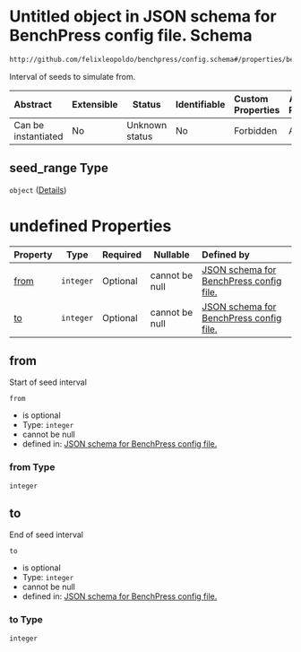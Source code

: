 # Untitled object in JSON schema for BenchPress config file. Schema

```txt
http://github.com/felixleopoldo/benchpress/config.schema#/properties/benchmark_setup/properties/seed_range
```

Interval of seeds to simulate from.


| Abstract            | Extensible | Status         | Identifiable | Custom Properties | Additional Properties | Access Restrictions | Defined In                                                               |
| :------------------ | ---------- | -------------- | ------------ | :---------------- | --------------------- | ------------------- | ------------------------------------------------------------------------ |
| Can be instantiated | No         | Unknown status | No           | Forbidden         | Allowed               | none                | [config.schema.json\*](../out/config.schema.json "open original schema") |

## seed_range Type

`object` ([Details](config-properties-benchmark_setup-properties-seed_range.md))

# undefined Properties

| Property      | Type      | Required | Nullable       | Defined by                                                                                                                                                                                                                                              |
| :------------ | --------- | -------- | -------------- | :------------------------------------------------------------------------------------------------------------------------------------------------------------------------------------------------------------------------------------------------------ |
| [from](#from) | `integer` | Optional | cannot be null | [JSON schema for BenchPress config file.](config-properties-benchmark_setup-properties-seed_range-properties-from.md "http&#x3A;//github.com/felixleopoldo/benchpress/config.schema#/properties/benchmark_setup/properties/seed_range/properties/from") |
| [to](#to)     | `integer` | Optional | cannot be null | [JSON schema for BenchPress config file.](config-properties-benchmark_setup-properties-seed_range-properties-to.md "http&#x3A;//github.com/felixleopoldo/benchpress/config.schema#/properties/benchmark_setup/properties/seed_range/properties/to")     |

## from

Start of seed interval


`from`

-   is optional
-   Type: `integer`
-   cannot be null
-   defined in: [JSON schema for BenchPress config file.](config-properties-benchmark_setup-properties-seed_range-properties-from.md "http&#x3A;//github.com/felixleopoldo/benchpress/config.schema#/properties/benchmark_setup/properties/seed_range/properties/from")

### from Type

`integer`

## to

End of seed interval


`to`

-   is optional
-   Type: `integer`
-   cannot be null
-   defined in: [JSON schema for BenchPress config file.](config-properties-benchmark_setup-properties-seed_range-properties-to.md "http&#x3A;//github.com/felixleopoldo/benchpress/config.schema#/properties/benchmark_setup/properties/seed_range/properties/to")

### to Type

`integer`
